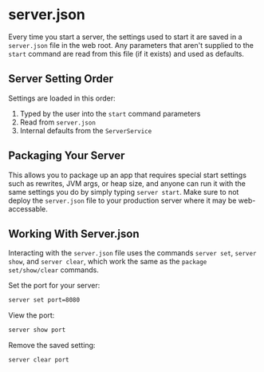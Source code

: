 # server.json

Every time you start a server, the settings used to start it are saved in a `server.json` file in the web root.  Any parameters that aren't supplied to the `start` command are read from this file (if it exists) and used as defaults.  

## Server Setting Order

Settings are loaded in this order:

1. Typed by the user into the `start` command parameters
2. Read from `server.json`
3. Internal defaults from the `ServerService`

## Packaging Your Server

This allows you to package up an app that requires special start settings such as rewrites, JVM args, or heap size, and anyone can run it with the same settings you do by simply typing `server start`.   Make sure to not deploy the `server.json` file to your production server where it may be web-accessable.

## Working With Server.json

Interacting with the `server.json` file uses the commands `server set`, `server show`, and `server clear`, which work the same as the `package set/show/clear` commands.

Set the port for your server:
```bash
server set port=8080
```

View the port:

```bash
server show port
```

Remove the saved setting:

```bash
server clear port
```